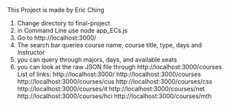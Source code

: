 This Project is made by Eric Ching


1. Change directory to final-project
2. in Command Line use node app_ECs.js
3. Go to http://localhost:3000/
4. The search bar queries course name, course title, type, days and Instructor
5. you can query through majors, days, and available seats  
6. you can look at the raw JSON file through http://localhost:3000/courses
  List of links:
                http://localhost:3000/
                http://localhost:3000/courses
                http://localhost:3000/courses/cus
                http://localhost:3000/courses/css
                http://localhost:3000/courses/it
                http://localhost:3000/courses/net
                http://localhost:3000/courses/hci
                http://localhost:3000/courses/mth
